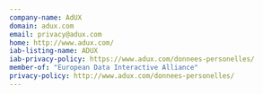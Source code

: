 ```yaml
---
company-name: AdUX
domain: adux.com
email: privacy@adux.com
home: http://www.adux.com/
iab-listing-name: ADUX
iab-privacy-policy: https://www.adux.com/donnees-personelles/
member-of: "European Data Interactive Alliance"
privacy-policy: http://www.adux.com/donnees-personelles/
---
```




